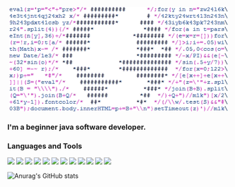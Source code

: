 <p align="center"> <img src="https://github.com/ArtemAlt/ArtemAlt/blob/main/assets/6AIJtr5.gif" alt=""/></p>

### I'm a beginner java software developer. 

### Languages and Tools

![](https://img.shields.io/badge/Java-black?style=for-the-badge&logo=java&logoColor=#007396)
![](https://img.shields.io/badge/Spring-black?style=for-the-badge&logo=spring&logoColor=#6DB33F)
![](https://img.shields.io/badge/Springboot-black?style=for-the-badge&logo=springboot&logoColor=#6DB33F)
![](https://img.shields.io/badge/PostgreSQL-black?style=for-the-badge&logo=postgresql&logoColor=#4169E1)
![](https://img.shields.io/badge/Hibernate-black?style=for-the-badge&logo=hibernate)
![](https://img.shields.io/badge/Docker-black?style=for-the-badge&logo=docker&logoColor=#2496ED)
![](https://img.shields.io/badge/Flutter-black?style=for-the-badge&logo=flutter&logoColor=blue)
![](https://img.shields.io/badge/Dart-black?style=for-the-badge&logo=dart&logoColor=blue)
![](https://img.shields.io/badge/JUnit-black?style=for-the-badge&logo=junit5&logoColor=#25A162)
![](https://img.shields.io/badge/Farebase-black?style=for-the-badge&logo=firebase&logoColor=#25A162)
![](https://img.shields.io/badge/html-black?style=for-the-badge&logo=html5&logoColor=#25A162)
![](https://img.shields.io/badge/css-black?style=for-the-badge&logo=css3&logoColor=#25A162)

![Anurag's GitHub stats](https://github-readme-stats.vercel.app/api?username=artemalt&count_private=true&show_icons=true&theme=radical)

